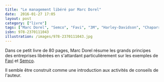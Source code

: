 ```yaml
---
title: "Le management libéré par Marc Dorel"
date:  2016-01-27 17:05
layout: post
category: ["livre"]
tags: ["Marc Dorel", "Semco", "Favi", "3M", "Harley-Davidson", "Chaparral Steel"]
isbn: 978-2370111043
illustration: /images/978-2370111043.jpg
---
```


Dans ce petit livre de 80 pages, Marc Dorel résume les grands principes des entreprises libérées en s'attardant particulièrement sur les exemples de [Favi](/favi/) et [Semco](/semco/).

Il semble être construit comme une introduction aux activités de conseils de l'auteur.
